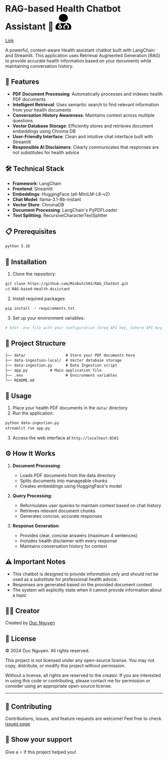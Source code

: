 # RAG-based Health Chatbot Assistant 🤖 <img src="assets/user-md-solid.svg" width="50" height="50">
[Link](https://ragchatbot3.streamlit.app/)

A powerful, context-aware Health assistant chatbot built with LangChain and Streamlit. This application uses Retrieval Augmented Generation (RAG) to provide accurate health information based on your documents while maintaining conversation history.

## 🌟 Features

- **PDF Document Processing**: Automatically processes and indexes health PDF documents
- **Intelligent Retrieval**: Uses semantic search to find relevant information from your health documents
- **Conversation History Awareness**: Maintains context across multiple questions
- **Vector Database Storage**: Efficiently stores and retrieves document embeddings using Chroma DB
- **User-Friendly Interface**: Clean and intuitive chat interface built with Streamlit
- **Responsible AI Disclaimers**: Clearly communicates that responses are not substitutes for health advice

## 🛠️ Technical Stack

- **Framework**: LangChain
- **Frontend**: Streamlit
- **Embeddings**: HuggingFace (all-MiniLM-L6-v2)
- **Chat Model**: llama-3.1-8b-instant
- **Vector Store**: ChromaDB
- **Document Processing**: LangChain's PyPDFLoader
- **Text Splitting**: RecursiveCharacterTextSplitter

## 📋 Prerequisites

```bash
python 3.10
```

## 🚀 Installation

1. Clone the repository:

```bash
git clone https://github.com/MinDutch03/RAG_Chatbot.git
cd RAG-based-Health-Assistant
```

2. Install required packages:

```bash
pip install -r requirements.txt
```

3. Set up your environment variables:

```bash
# Edit .env file with your configuration (Groq API key, Cohere API Key)
```

## 📁 Project Structure

```
├── data/                  # Store your PDF documents here
├── data-ingestion-local/  # Vector database storage
├── data-ingestion.py      # Data Ingestion script
├── app.py		    # Main application file
├── .env                   # Environment variables
└── README.md
```

## 💫 Usage

1. Place your health PDF documents in the `data/` directory
2. Run the application:

```bash
python data-ingestion.py
streamlit run app.py
```

3. Access the web interface at `http://localhost:8501`

## ⚙️ How It Works

1. **Document Processing**:

   - Loads PDF documents from the data directory
   - Splits documents into manageable chunks
   - Creates embeddings using HuggingFace's model
2. **Query Processing**:

   - Reformulates user queries to maintain context based on chat history
   - Retrieves relevant document chunks
   - Generates concise, accurate responses
3. **Response Generation**:

   - Provides clear, concise answers (maximum 4 sentences)
   - Includes health disclaimer with every response
   - Maintains conversation history for context

## ⚠️ Important Notes

- This chatbot is designed to provide information only and should not be used as a substitute for professional health advice.
- Responses are generated based on the provided document context
- The system will explicitly state when it cannot provide information about a topic

## 👨‍💻 Creator

Created by [Duc Nguyen](https://www.linkedin.com/in/minhduc030303/)

## 📄 License

© 2024 Duc Nguyen. All rights reserved.

This project is not licensed under any open-source license. You may not copy, distribute, or modify this project without permission.

Without a license, all rights are reserved to the creator. If you are interested in using this code or contributing, please contact me for permission or consider using an appropriate open-source license.

---

## 🤝 Contributing

Contributions, issues, and feature requests are welcome! Feel free to check [issues page](https://github.com/MinDutch03/RAG_Chatbot/issues).

## 🌟 Show your support

Give a ⭐️ if this project helped you!
